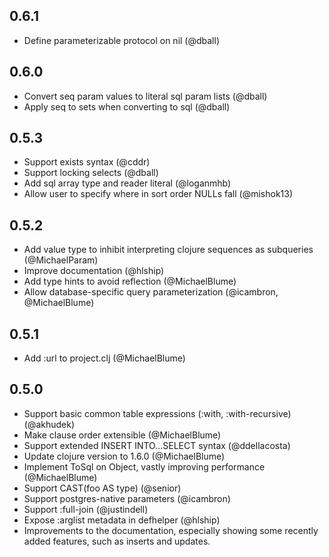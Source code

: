 ## 0.6.1

* Define parameterizable protocol on nil (@dball)

## 0.6.0

* Convert seq param values to literal sql param lists (@dball)
* Apply seq to sets when converting to sql (@dball)

## 0.5.3

* Support exists syntax (@cddr)
* Support locking selects (@dball)
* Add sql array type and reader literal (@loganmhb)
* Allow user to specify where in sort order NULLs fall (@mishok13)

## 0.5.2

* Add value type to inhibit interpreting clojure sequences as subqueries (@MichaelParam)
* Improve documentation (@hlship)
* Add type hints to avoid reflection (@MichaelBlume)
* Allow database-specific query parameterization (@icambron, @MichaelBlume)

## 0.5.1

* Add :url to project.clj (@MichaelBlume)

## 0.5.0

* Support basic common table expressions (:with, :with-recursive) (@akhudek)
* Make clause order extensible (@MichaelBlume)
* Support extended INSERT INTO...SELECT syntax (@ddellacosta)
* Update clojure version to 1.6.0 (@MichaelBlume)
* Implement ToSql on Object, vastly improving performance (@MichaelBlume)
* Support CAST(foo AS type) (@senior)
* Support postgres-native parameters (@icambron)
* Support :full-join (@justindell)
* Expose :arglist metadata in defhelper (@hlship)
* Improvements to the documentation, especially showing some recently added features, such as inserts
  and updates.
